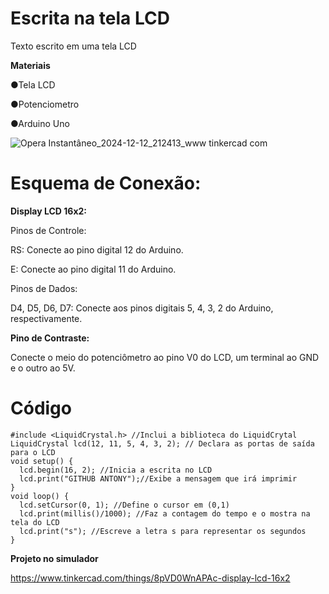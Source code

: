 # Escrita na tela LCD
Texto escrito em uma tela LCD

__Materiais__

 ●Tela LCD

 ●Potenciometro

 ●Arduino Uno

 ![Opera Instantâneo_2024-12-12_212413_www tinkercad com](https://github.com/user-attachments/assets/c672b9b5-98b2-437a-8b14-ac83267646e4)

# Esquema de Conexão:

__Display LCD 16x2:__

Pinos de Controle:

RS: Conecte ao pino digital 12 do Arduino.

E: Conecte ao pino digital 11 do Arduino.

Pinos de Dados:

D4, D5, D6, D7: Conecte aos pinos digitais 5, 4, 3, 2 do Arduino, respectivamente.

__Pino de Contraste:__

Conecte o meio do potenciômetro ao pino V0 do LCD, um terminal ao GND e o outro ao 5V.

# Código

```
#include <LiquidCrystal.h> //Inclui a biblioteca do LiquidCrytal
LiquidCrystal lcd(12, 11, 5, 4, 3, 2); // Declara as portas de saída para o LCD
void setup() {
  lcd.begin(16, 2); //Inicia a escrita no LCD
  lcd.print("GITHUB ANTONY");//Exibe a mensagem que irá imprimir
}
void loop() {
  lcd.setCursor(0, 1); //Define o cursor em (0,1)
  lcd.print(millis()/1000); //Faz a contagem do tempo e o mostra na tela do LCD
  lcd.print("s"); //Escreve a letra s para representar os segundos
}
```
__Projeto no simulador__

https://www.tinkercad.com/things/8pVD0WnAPAc-display-lcd-16x2
